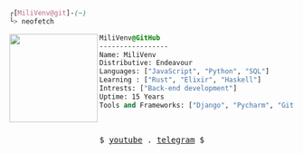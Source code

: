 ```css
┌[MiliVenv@git]-(~)
└> neofetch
```


<div style="display:block;text-align:left"><img align="left" src="file:///C:/Users/kats1/Downloads/EndeavourOS-Logo-2-1360x700.png" border="0" style="width:156px;">

  ```css
  MiliVenv@GitHub
  -----------------
  Name: MiliVenv
  Distributive: Endeavour
  Languages: ["JavaScript", "Python", "SQL"]
  Learning : ["Rust", "Elixir", "Haskell"]
  Intrests: ["Back-end development"]  
  Uptime: 15 Years
  Tools and Frameworks: ["Django", "Pycharm", "Git", "MySql", "VS Code"]
  ```
</div>



<br />
<p align="center">
  <samp>
    $  <a href="https://www.youtube.com/channel/UCP1loyRHlwGdrWivNVzeY7g" target="_blank">youtube</a> .
       <a href="https://t.me/MiliVenv" target="_blank">telegram</a> $
  </samp>
</p>
